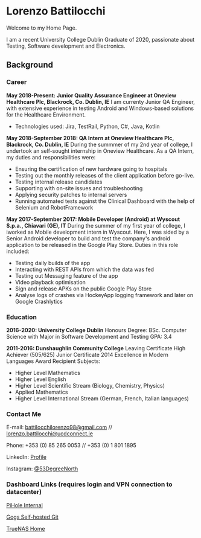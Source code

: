 # Lorenzo Battilocchi

Welcome to my Home Page. 

I am a recent University College Dublin Graduate of 2020, passionate about Testing, Software development and Electronics.

## Background

### Career

**May 2018-Present: Junior Quality Assurance Engineer at Oneview Healthcare Plc, 
Blackrock, Co. Dublin, IE** 
I am currenty Junior QA Engineer, with extensive experience in testing Android and Windows-based solutions for the Healthcare Environment. 
* Technologies used: Jira, TestRail, Python, C#, Java, Kotlin

**May 2018-September 2018: QA Intern at Oneview Healthcare Plc,
Blackrock, Co. Dublin, IE**
During the summmer of my 2nd year of college, I undertook an self-sought internship in Oneview Healthcare. As a QA Intern, my duties and responsibilities were:
* Ensuring the certification of new hardware going to hospitals 
* Testing out the monthly releases of the client application before go-live.
* Testing internal release candidates
* Supporting with on-site issues and troubleshooting
* Applying security patches to internal servers
* Running automated tests against the Clinical Dashboard with the help of Selenium and RobotFramework

**May 2017-September 2017: Mobile Developer (Android) at Wyscout S.p.a.,
Chiavari (GE), IT**
During the summer of my first year of college, I iworked as Mobile development intern in Wyscout. Here, I was sided by a Senior Android developer  to build and test the company's android application to be released in the Google Play Store. Duties in this role included:
* Testing daily builds of the app
* Interacting with REST APIs from which the data was fed
* Testing out Messaging feature of the app
* Video playback optimisation
* Sign and release APKs on the public Google Play Store
* Analyse logs of crashes via HockeyApp logging framework and later on Google Crashlytics

### Education

**2016-2020: University College Dublin**
Honours Degree: BSc. Computer Science with Major in Software Development and Testing
GPA: 3.4

**2011-2016: Dunshaughlin Community College**
Leaving Certificate High Achiever (505/625)
Junior Certificate 2014 Excellence in Modern Languages Award Recipient
Subjects: 
* Higher Level Mathematics
* Higher Level English
* Higher Level Scientific Stream (Biology, Chemistry, Physics)
* Applied Mathematics
* Higher Level International Stream (German, French, Italian languages)

### Contact Me

E-mail: battilocchilorenzo98@gmail.com // lorenzo.battilocchi@ucdconnect.ie

Phone: +353 (0) 85 265 0053 // +353 (0) 1 801 1895

LinkedIn: [Profile](https://www.linkedin.com/in/lorenzo-battilocchi-197888104/)

Instagram: [@53DegreeNorth](https://www.instagram.com/53degreenorth/)

### Dashboard Links (requires login and VPN connection to datacenter)

[PiHole Internal](http://192.168.0.11/admin/)

[Gogs Self-hosted Git](http://79.97.18.50:3000)

[TrueNAS Home](http://79.97.18.50:46)
